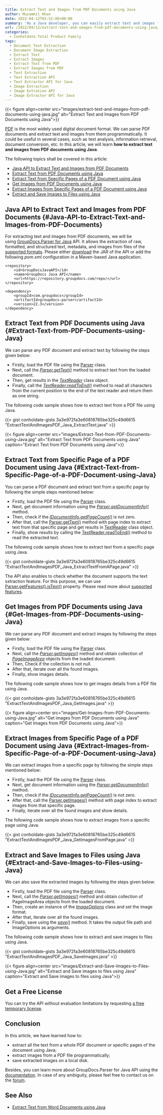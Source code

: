 ```yaml
---
title: Extract Text and Images from PDF Documents using Java
author: Muzammil Khan
date: 2022-04-12T03:52:00+00:00
summary: 'As a Java developer, you can easily extract text and images from your PDF documents programmatically. In this article, you will learn **how to extract text and images from PDF documents using Java**.'
url: /2022/04/12/extract-text-and-images-from-pdf-documents-using-java/
categories:
  - Conholdate.Total Product Family
tags:
  - Document Text Extraction
  - Document Image Extraction
  - Extract Text
  - Extract Images
  - Extract Text from PDF
  - Extract Images from PDF
  - Text Extraction
  - Text Extraction API
  - Text Extractor API for Java
  - Image Extraction
  - Image Extration API
  - Image Extractor API for Java
---
```


{{< figure align=center src="images/extract-text-and-images-from-pdf-documents-using-java.jpg" alt="Extract Text and Images from PDF Documents using Java">}}

[PDF][1] is the most widely used digital document format. We can parse PDF documents and extract text and images from them programmatically. It could be useful in several cases, such as text analysis, information retrieval, document conversion, etc. In this article, we will learn **how to extract text and images from PDF documents using Java**.

The following topics shall be covered in this article:

  * [Java API to Extract Text and Images from PDF Documents][2]
  * [Extract Text from PDF Documents using Java][3]
  * [Extract Text from Specific Pages of a PDF Document using Java][4]
  * [Get Images from PDF Documents using Java][5]
  * [Extract Images from Specific Pages of a PDF Document using Java][6]
  * [Extract and Save Images to Files using Java][7]

## Java API to Extract Text and Images from PDF Documents {#Java-API-to-Extract-Text-and-Images-from-PDF-Documents}

For extracting text and images from PDF documents, we will be using [GroupDocs.Parser for Java][8] API. It allows the extraction of raw, formatted, and structured text, metadata, and images from files of the [supported formats][9]. Please either [download][10] the JAR of the API or add the following _pom.xml_ configuration in a Maven-based Java application.

```
<repository>
	<id>GroupDocsJavaAPI</id>
	<name>GroupDocs Java API</name>
	<url>https://repository.groupdocs.com/repo/</url>
</repository>
```

```
<dependency>
	<groupId>com.groupdocs</groupId>
	<artifactId>groupdocs-parser</artifactId>
	<version>22.3</version> 
</dependency>
```

## Extract Text from PDF Documents using Java {#Extract-Text-from-PDF-Documents-using-Java}

We can parse any PDF document and extract text by following the steps given below:

  * Firstly, load the PDF file using the [Parser][11] class.
  * Next, call the _[Parser.getText()][12]_ method to extract text from the loaded document.
  * Then, get results in the _[TextReader][13]_ class object.
  * Finally, call the _[TextReader.readToEnd()][14]_ method to read all characters from the current position to the end of the text reader and return them as one string.

The following code sample shows how to extract text from a PDF file using Java.

{{< gist conholdate-gists 3a3e972fa3e60818765be325c49d6615 "ExtractTextAndImagesPDF_Java_ExtractText.java" >}}

{{< figure align=center src="images/Extract-Text-from-PDF-Documents-using-Java.jpg" alt="Extract Text from PDF Documents using Java" caption="Extract Text from PDF Documents using Java">}}
 
## Extract Text from Specific Page of a PDF Document using Java {#Extract-Text-from-Specific-Page-of-a-PDF-Document-using-Java}

You can parse a PDF document and extract text from a specific page by following the simple steps mentioned below:

  * Firstly, load the PDF file using the [Parser][11] class.
  * Next, get document information using the _[Parser.getDocumentInfo()][15]_ method.
  * Then, check if the _[IDocumentInfo.getPageCount()][16]_ is not zero.
  * After that, call the [Parser.getText()][12] method with page index to extract text from that specific page and get results in [TextReader][13] class object.
  * Finally, show results by calling the [TextReader.readToEnd()][14] method to read the extracted text.

The following code sample shows how to extract text from a specific page using Java.

{{< gist conholdate-gists 3a3e972fa3e60818765be325c49d6615 "ExtractTextAndImagesPDF_Java_ExtractTextFromAPage.java" >}}

The API also enables to check whether the document supports the text sxtraction feature. For this purpose, we can use [Parser.getFeatures().isText()][17] property. Please read more about [supported features][18].

## Get Images from PDF Documents using Java {#Get-Images-from-PDF-Documents-using-Java}

We can parse any PDF document and extract images by following the steps given below:

  * Firstly, load the PDF file using the [Parser][11] class.
  * Next, call the _[Parser.getImages()][19]_ method and obtain collection of _[PageImageArea][20]_ objects from the loaded document.
  * Then, Check if the collection is not null.
  * After that, iterate over all the found images.
  * Finally, show images details.

The following code sample shows how to get images details from a PDF file using Java.

{{< gist conholdate-gists 3a3e972fa3e60818765be325c49d6615 "ExtractTextAndImagesPDF_Java_GetImages.java" >}}

{{< figure align=center src="images/Get-Images-from-PDF-Documents-using-Java.jpg" alt="Get images from PDF Documents using Java" caption="Get Images from PDF Documents using Java">}}

## Extract Images from Specific Page of a PDF Document using Java {#Extract-Images-from-Specific-Page-of-a-PDF-Document-using-Java}

We can extract images from a specific page by following the simple steps mentioned below:

  * Firstly, load the PDF file using the [Parser][11] class.
  * Next, get document information using the _[Parser.getDocumentInfo()][15]_ method.
  * Then, check if the _[IDocumentInfo.getPageCount()][16]_ is not zero.
  * After that, call the [Parser.getImages()][21] method with page index to extract images from that specific page.
  * Finally, iterate over all the found images and show details.

The following code sample shows how to extract images from a specific page using Java.

{{< gist conholdate-gists 3a3e972fa3e60818765be325c49d6615 "ExtractTextAndImagesPDF_Java_GetImagesFromPage.java" >}}

## Extract and Save Images to Files using Java {#Extract-and-Save-Images-to-Files-using-Java}

We can also save the extracted images by following the steps given below:

  * Firstly, load the PDF file using the [Parser][11] class.
  * Next, call the _[Parser.getImages()][19]_ method and obtain collection of PageImageArea objects from the loaded document.
  * Then, create an instance of the _[ImageOptions][22]_ class and set the image format.
  * After that, iterate over all the found images.
  * Finally, save using the _[save()][23]_ method. It takes the output file path and ImageOptions as arguments.

The following code sample shows how to extract and save images to files using Java.

{{< gist conholdate-gists 3a3e972fa3e60818765be325c49d6615 "ExtractTextAndImagesPDF_Java_SaveImages.java" >}}

{{< figure align=center src="images/Extract-and-Save-Images-to-Files-using-Java.jpg" alt="Extract and Save images to files using Java" caption="Extract and Save images to files using Java">}}

## Get a Free License
You can try the API without evaluation limitations by requesting [a free temporary license][24].

## Conclusion
In this article, we have learned how to:

  * extract all the text from a whole PDF document or specific pages of the document using Java;
  * extract images from a PDF file programmatically;
  * save extracted images on a local disk.

Besides, you can learn more about GroupDocs.Parser for Java API using the [documentation][25]. In case of any ambiguity, please feel free to contact us on the [forum][26].

## See Also

  * [Extract Text from Word Documents using Java][27]

 [1]: https://docs.fileformat.com/pdf/
 [2]: #Java-API-to-Extract-Text-and-Images-from-PDF-Documents
 [3]: #Extract-Text-from-PDF-Documents-using-Java
 [4]: #Extract-Text-from-Specific-Page-of-a-PDF-Document-using-Java
 [5]: #Get-Images-from-PDF-Documents-using-Java
 [6]: #Extract-Images-from-Specific-Page-of-a-PDF-Document-using-Java
 [7]: #Extract-and-Save-Images-to-Files-using-Java
 [8]: https://products.groupdocs.com/parser/java/
 [9]: https://docs.groupdocs.com/parser/java/supported-document-formats/
 [10]: https://downloads.groupdocs.com/parser/java
 [11]: https://apireference.groupdocs.com/parser/java/com.groupdocs.parser/Parser
 [12]: https://apireference.groupdocs.com/parser/java/com.groupdocs.parser/Parser#getText()
 [13]: https://apireference.groupdocs.com/parser/java/com.groupdocs.parser.data/TextReader
 [14]: https://apireference.groupdocs.com/parser/java/com.groupdocs.parser.data/TextReader#readToEnd()
 [15]: https://apireference.groupdocs.com/parser/java/com.groupdocs.parser/Parser#getDocumentInfo()
 [16]: https://apireference.groupdocs.com/parser/java/com.groupdocs.parser.options/IDocumentInfo#getPageCount()
 [17]: https://apireference.groupdocs.com/parser/java/com.groupdocs.parser.options/Features#isText()
 [18]: https://docs.groupdocs.com/parser/java/get-supported-features/
 [19]: https://apireference.groupdocs.com/parser/java/com.groupdocs.parser/Parser#getImages()
 [20]: https://apireference.groupdocs.com/parser/java/com.groupdocs.parser.data/PageImageArea
 [21]: https://apireference.groupdocs.com/parser/java/com.groupdocs.parser/Parser#getImages(int)
 [22]: https://apireference.groupdocs.com/parser/java/com.groupdocs.parser.options/ImageOptions
 [23]: https://apireference.groupdocs.com/parser/java/com.groupdocs.parser.data/PageImageArea#save(java.lang.String,%20com.groupdocs.parser.options.ImageOptions)
 [24]: https://purchase.groupdocs.com/temporary-license
 [25]: https://docs.groupdocs.com/parser/java/
 [26]: https://forum.groupdocs.com/c/parser/
 [27]: https://blog.conholdate.com/2021/10/13/extract-text-from-word-documents-using-java/







